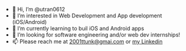 - 👋 Hi, I’m @utran0612
- 👀 I’m interested in Web Development and App development (iOS/Android)
- 🌱 I’m currently learning to buil iOS and Android apps
- 💞️ I’m looking for software engineering and/or web dev internships!
- 📫 Please reach me at 2001ttunk@gmai.com or [my Linkedin](https://www.linkedin.com/in/utran/)

<!---
utran0612/utran0612 is a ✨ special ✨ repository because its `README.md` (this file) appears on your GitHub profile.
You can click the Preview link to take a look at your changes.
--->
